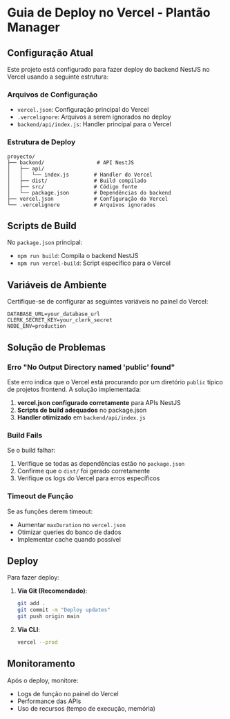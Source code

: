 # Guia de Deploy no Vercel - Plantão Manager

## Configuração Atual

Este projeto está configurado para fazer deploy do backend NestJS no Vercel usando a seguinte estrutura:

### Arquivos de Configuração

- `vercel.json`: Configuração principal do Vercel
- `.vercelignore`: Arquivos a serem ignorados no deploy
- `backend/api/index.js`: Handler principal para o Vercel

### Estrutura de Deploy

```
proyecto/
├── backend/                 # API NestJS
│   ├── api/
│   │   └── index.js        # Handler do Vercel
│   ├── dist/               # Build compilado
│   ├── src/                # Código fonte
│   └── package.json        # Dependências do backend
├── vercel.json             # Configuração do Vercel
└── .vercelignore           # Arquivos ignorados
```

## Scripts de Build

No `package.json` principal:

- `npm run build`: Compila o backend NestJS
- `npm run vercel-build`: Script específico para o Vercel

## Variáveis de Ambiente

Certifique-se de configurar as seguintes variáveis no painel do Vercel:

```
DATABASE_URL=your_database_url
CLERK_SECRET_KEY=your_clerk_secret
NODE_ENV=production
```

## Solução de Problemas

### Erro "No Output Directory named 'public' found"

Este erro indica que o Vercel está procurando por um diretório `public` típico de projetos frontend. A solução implementada:

1. **vercel.json configurado corretamente** para APIs NestJS
2. **Scripts de build adequados** no package.json
3. **Handler otimizado** em `backend/api/index.js`

### Build Fails

Se o build falhar:

1. Verifique se todas as dependências estão no `package.json`
2. Confirme que o `dist/` foi gerado corretamente
3. Verifique os logs do Vercel para erros específicos

### Timeout de Função

Se as funções derem timeout:

- Aumentar `maxDuration` no `vercel.json`
- Otimizar queries do banco de dados
- Implementar cache quando possível

## Deploy

Para fazer deploy:

1. **Via Git (Recomendado)**:

   ```bash
   git add .
   git commit -m "Deploy updates"
   git push origin main
   ```

2. **Via CLI**:
   ```bash
   vercel --prod
   ```

## Monitoramento

Após o deploy, monitore:

- Logs de função no painel do Vercel
- Performance das APIs
- Uso de recursos (tempo de execução, memória)
